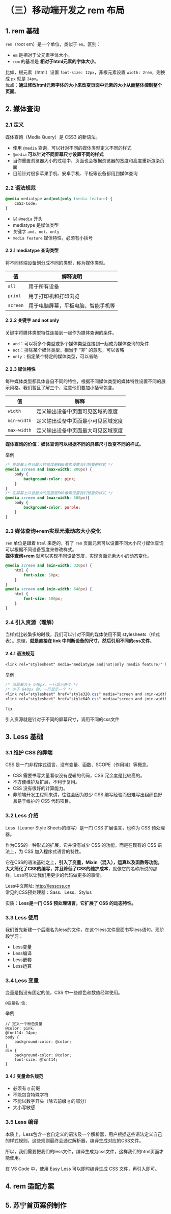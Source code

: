# （三）移动端开发之 rem 布局

## 1. rem 基础

`rem`（root em）是一个单位，类似于 `em`。区别：
- `em` 是相对于父元素字体大小。 
-  `rem` 的基准是 **相对于html元素的字体大小**。  

比如，根元素（html）设置 `font-size: 12px`，非根元素设置 `width: 2rem`，则换成 `px` 就是 `24px`。  
优点：**通过修改html元素字体的大小来改变页面中元素的大小从而整体控制整个页面**。

## 2. 媒体查询

### 2.1 定义

媒体查询（Media Query）是 CSS3 的新语法。
- 使用 `@media` 查询，可以针对不同的媒体类型定义不同的样式
- `@media` **可以针对不同屏幕尺寸设置不同的样式**
- 当你重置浏览器大小的过程中，页面也会根据浏览器的宽度和高度重新渲染页面
- 目前针对很多苹果手机、安卓手机、平板等设备都用到媒体查询

### 2.2 语法规范

```css
@media mediatype and|not|only (media feature) {
    CSS3-Code;
}
```
- 以 `@media` 开头
- mediatype 是媒体类型
- 关键字 `and`、`not`、`only`
- `media feature` 媒体特性，必须有小括号

#### 2.2.1 mediatype 查询类型

将不同终端设备划分成不同的类型，称为媒体类型。

|值|解释说明|
|-|-|
|`all`|用于所有设备|
|`print`|用于打印机和打印浏览|
|`screen`|用于电脑屏幕，平板电脑，智能手机等|

#### 2.2.2 关键字 and not only

关键字将媒体类型特性连接到一起作为媒体查询的条件。
- `and`：可以将多个类型或多个媒体类型连接到一起成为媒体查询的条件
- `not`：排除某个媒体类型，相当于 “非” 的意思，可以省略
- `only`：指定某个特定的媒体类型，可以省略

#### 2.2.3 媒体特性

每种媒体类型都具体各自不同的特性，根据不同媒体类型的媒体特性设置不同的展示风格。我们暂且了解三个，注意他们要加小括号包含。

|值|解释|
|-|-|
|`width`|定义输出设备中页面可见区域的宽度|
|`min-width`| 定义输出设备中页面最小可见区域宽度|
|`max-width`|定义输出设备中页面最大可见区域宽度|

**媒体查询的价值：媒体查询可以根据不同的屏幕尺寸改变不同的样式。**

举例
```css
/* 在屏幕上并且最大的宽度是800像素设置我们想要的样式 */
@media screen and (max-width: 800px) {
    body {
        background-color: pink;
    }
}
/* 在屏幕上并且最大的宽度是500像素设置我们想要的样式 */
@media screen and (max-width: 500px){
    body {
        background-color: purple;
    }
}
```

### 2.3 媒体查询+rem实现元素动态大小变化

`rem` 单位是跟着 `html` 来走的，有了 `rem` 页面元素可以设置不同大小尺寸媒体查询可以根据不同设备宽度来修改样式。  
**媒体查询+rem** 就可以实现不同设备宽度，实现页面元素大小的动态变化。
```css
@media screen and (min-width: 320px) {
    html {
        font-size: 50px;
    }
}
@media screen and (min-width: 640px) {
    html {
        font-size: 100px;
    }
}
```

### 2.4 引入资源（理解）

当样式比较繁多的时候，我们可以针对不同的媒体使用不同 stylesheets（样式表）。原理，**就是直接在 link 中判断设备的尺寸，然后引用不同的css文件**。

#### 2.4.1 语法规范

```css
<link rel="stylesheet" media="mediatype and|not|only (media feature)" href="mystylesheet.css">
```

举例
```css
/* 当屏幕大于 640px，一行显示两个 */
/* 小于 640px 的，一行显示一个 */
<link rel="stylesheet" href="style320.css" media="screen and (min-width: 320px)">
<link rel="stylesheet" href="style640.css" media="screen and (min-width: 640px)">
```

> [!TIP]
> 引入资源就是针对于不同的屏幕尺寸，调用不同的css文件

## 3. Less 基础

### 3.1 维护 CSS 的弊端

CSS 是一门非程序式语言，没有变量、函数、SCOPE（作用域）等概念。
- CSS 需要书写大量看似没有逻辑的代码，CSS 冗余度是比较高的。
- 不方便维护及扩展，不利于复用。
- CSS 没有很好的计算能力。
- 非前端开发工程师来讲，往往会因为缺少 CSS 编写经验而很难写出组织良好且易于维护的 CSS 代码项目。

### 3.2 Less 介绍

Less（Leaner Style Sheets的缩写）是一门 CSS 扩展语言，也称为 CSS 预处理器。  

作为CSS的一种形式的扩展，它并没有减少 CSS 的功能，而是在现有的 CSS 语法上，为 CSS 加入程序式语言的特性。  

它在CSS的语法基础之上，**引入了变量，Mixin（混入），运算以及函数等功能，大大简化了CSS的编写，并且降低了CSS的维护成本**，就像它的名称所说的那样，Less可以让我们用更少的代码做更多的事情。  

Less中文网址: http://lesscss.cn  
常见的CSS预处理器：Sass、Less、Stylus  

实质：**Less是一门 CSS 预处理语言，它扩展了 CSS 的动态特性。**

### 3.3 Less 使用

我们首先新建一个后缀名为less的文件，在这个less文件里面书写less语句。现阶段学习：
- Less变量
- Less编译
- Less嵌套
- Less运算

### 3.4 Less 变量

变量是指没有固定的值，CSS 中一些颜色和数值经常使用。
```less
@变量名:值;
```

举例
```less
// 定义一个粉色变量
@color: pink;
@font14: 14px;
body {
    background-color: @color;
}
div {
    background-color: @color;
    font-size: @font14;
}
```

#### 3.4.1 变量命名规范

- 必须有 `@` 前缀
- 不能包含特殊字符
- 不能以数字开头（除去前缀 `@` 的部分）
- 大小写敏感

### 3.5 Less 编译

本质上，Less包含一套自定义的语法及一个解析器，用户根据这些语法定义自己的样式规则，这些规则最终会通过解析器，编译生成对应的CSS文件。  

所以，我们需要把我们的less文件，编译生成为css文件，这样我们的html页面才能使用。  

在 VS Code 中，使用 Easy Less 可以即时编译生成 CSS 文件，再引入即可。

## 4. rem 适配方案
## 5. 苏宁首页案例制作
